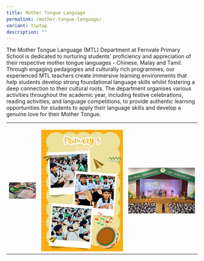 ```yaml
---
title: Mother Tongue Language
permalink: /mother-tongue-language/
variant: tiptap
description: ""
---
```

<p>The Mother Tongue Language (MTL) Department at Fernvale Primary School
is dedicated to nurturing students' proficiency and appreciation of their
respective mother tongue languages - Chinese, Malay and Tamil. Through
engaging pedagogies and culturally rich programmes, our experienced MTL
teachers create immersive learning environments that help students develop
strong foundational language skills whilst fostering a deep connection
to their cultural roots. The department organises various activities throughout
the academic year, including festive celebrations, reading activities,
and language competitions, to provide authentic learning opportunities
for students to apply their language skills and develop a genuine love
for their Mother Tongue.</p>
<p></p>
<table style="minWidth: 75px">
<colgroup>
<col>
<col>
<col>
</colgroup>
<tbody>
<tr>
<th rowspan="1" colspan="1">
<p></p>
<div class="isomer-image-wrapper">
<img style="width: 100%" height="auto" width="100%" alt="" src="/images/Our departments/Mother Tongue Language/tamil5.jpg">
</div>
</th>
<th rowspan="1" colspan="1">
<p></p>
<div class="isomer-image-wrapper">
<img style="width: 100%" height="auto" width="100%" alt="" src="/images/Our departments/Mother Tongue Language/P5.jpg">
</div>
</th>
<th rowspan="1" colspan="1">
<p></p>
<div class="isomer-image-wrapper">
<img style="width: 100%" height="auto" width="100%" alt="" src="/images/Our departments/Mother Tongue Language/D1.jpg">
</div>
</th>
</tr>
</tbody>
</table>
<p></p>
<p></p>
<p></p>
<p></p>